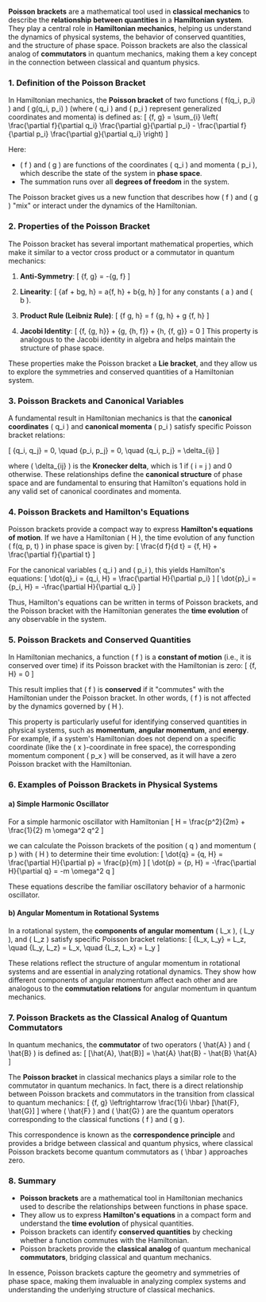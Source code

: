 **Poisson brackets** are a mathematical tool used in **classical mechanics** to describe the **relationship between quantities** in a **Hamiltonian system**. They play a central role in **Hamiltonian mechanics**, helping us understand the dynamics of physical systems, the behavior of conserved quantities, and the structure of phase space. Poisson brackets are also the classical analog of **commutators** in quantum mechanics, making them a key concept in the connection between classical and quantum physics.

### 1. Definition of the Poisson Bracket
In Hamiltonian mechanics, the **Poisson bracket** of two functions \( f(q_i, p_i) \) and \( g(q_i, p_i) \) (where \( q_i \) and \( p_i \) represent generalized coordinates and momenta) is defined as:
\[
\{f, g\} = \sum_{i} \left( \frac{\partial f}{\partial q_i} \frac{\partial g}{\partial p_i} - \frac{\partial f}{\partial p_i} \frac{\partial g}{\partial q_i} \right)
\]

Here:
- \( f \) and \( g \) are functions of the coordinates \( q_i \) and momenta \( p_i \), which describe the state of the system in **phase space**.
- The summation runs over all **degrees of freedom** in the system.

The Poisson bracket gives us a new function that describes how \( f \) and \( g \) "mix" or interact under the dynamics of the Hamiltonian.

### 2. Properties of the Poisson Bracket
The Poisson bracket has several important mathematical properties, which make it similar to a vector cross product or a commutator in quantum mechanics:

1. **Anti-Symmetry**:
   \[
   \{f, g\} = -\{g, f\}
   \]

2. **Linearity**:
   \[
   \{af + bg, h\} = a\{f, h\} + b\{g, h\}
   \]
   for any constants \( a \) and \( b \).

3. **Product Rule (Leibniz Rule)**:
   \[
   \{f g, h\} = f \{g, h\} + g \{f, h\}
   \]

4. **Jacobi Identity**:
   \[
   \{f, \{g, h\}\} + \{g, \{h, f\}\} + \{h, \{f, g\}\} = 0
   \]
   This property is analogous to the Jacobi identity in algebra and helps maintain the structure of phase space.

These properties make the Poisson bracket a **Lie bracket**, and they allow us to explore the symmetries and conserved quantities of a Hamiltonian system.

### 3. Poisson Brackets and Canonical Variables
A fundamental result in Hamiltonian mechanics is that the **canonical coordinates** \( q_i \) and **canonical momenta** \( p_i \) satisfy specific Poisson bracket relations:

\[
\{q_i, q_j\} = 0, \quad \{p_i, p_j\} = 0, \quad \{q_i, p_j\} = \delta_{ij}
\]

where \( \delta_{ij} \) is the **Kronecker delta**, which is 1 if \( i = j \) and 0 otherwise. These relationships define the **canonical structure** of phase space and are fundamental to ensuring that Hamilton's equations hold in any valid set of canonical coordinates and momenta.

### 4. Poisson Brackets and Hamilton's Equations
Poisson brackets provide a compact way to express **Hamilton's equations of motion**. If we have a Hamiltonian \( H \), the time evolution of any function \( f(q, p, t) \) in phase space is given by:
\[
\frac{d f}{d t} = \{f, H\} + \frac{\partial f}{\partial t}
\]

For the canonical variables \( q_i \) and \( p_i \), this yields Hamilton's equations:
\[
\dot{q}_i = \{q_i, H\} = \frac{\partial H}{\partial p_i}
\]
\[
\dot{p}_i = \{p_i, H\} = -\frac{\partial H}{\partial q_i}
\]

Thus, Hamilton's equations can be written in terms of Poisson brackets, and the Poisson bracket with the Hamiltonian generates the **time evolution** of any observable in the system.

### 5. Poisson Brackets and Conserved Quantities
In Hamiltonian mechanics, a function \( f \) is a **constant of motion** (i.e., it is conserved over time) if its Poisson bracket with the Hamiltonian is zero:
\[
\{f, H\} = 0
\]

This result implies that \( f \) is **conserved** if it "commutes" with the Hamiltonian under the Poisson bracket. In other words, \( f \) is not affected by the dynamics governed by \( H \).

This property is particularly useful for identifying conserved quantities in physical systems, such as **momentum**, **angular momentum**, and **energy**. For example, if a system's Hamiltonian does not depend on a specific coordinate (like the \( x \)-coordinate in free space), the corresponding momentum component \( p_x \) will be conserved, as it will have a zero Poisson bracket with the Hamiltonian.

### 6. Examples of Poisson Brackets in Physical Systems

#### a) Simple Harmonic Oscillator
For a simple harmonic oscillator with Hamiltonian
\[
H = \frac{p^2}{2m} + \frac{1}{2} m \omega^2 q^2
\]

we can calculate the Poisson brackets of the position \( q \) and momentum \( p \) with \( H \) to determine their time evolution:
\[
\dot{q} = \{q, H\} = \frac{\partial H}{\partial p} = \frac{p}{m}
\]
\[
\dot{p} = \{p, H\} = -\frac{\partial H}{\partial q} = -m \omega^2 q
\]

These equations describe the familiar oscillatory behavior of a harmonic oscillator.

#### b) Angular Momentum in Rotational Systems
In a rotational system, the **components of angular momentum** \( L_x \), \( L_y \), and \( L_z \) satisfy specific Poisson bracket relations:
\[
\{L_x, L_y\} = L_z, \quad \{L_y, L_z\} = L_x, \quad \{L_z, L_x\} = L_y
\]

These relations reflect the structure of angular momentum in rotational systems and are essential in analyzing rotational dynamics. They show how different components of angular momentum affect each other and are analogous to the **commutation relations** for angular momentum in quantum mechanics.

### 7. Poisson Brackets as the Classical Analog of Quantum Commutators
In quantum mechanics, the **commutator** of two operators \( \hat{A} \) and \( \hat{B} \) is defined as:
\[
[\hat{A}, \hat{B}] = \hat{A} \hat{B} - \hat{B} \hat{A}
\]

The **Poisson bracket** in classical mechanics plays a similar role to the commutator in quantum mechanics. In fact, there is a direct relationship between Poisson brackets and commutators in the transition from classical to quantum mechanics:
\[
\{f, g\} \leftrightarrow \frac{1}{i \hbar} [\hat{F}, \hat{G}]
\]
where \( \hat{F} \) and \( \hat{G} \) are the quantum operators corresponding to the classical functions \( f \) and \( g \).

This correspondence is known as the **correspondence principle** and provides a bridge between classical and quantum physics, where classical Poisson brackets become quantum commutators as \( \hbar \) approaches zero.

### 8. Summary
- **Poisson brackets** are a mathematical tool in Hamiltonian mechanics used to describe the relationships between functions in phase space.
- They allow us to express **Hamilton's equations** in a compact form and understand the **time evolution** of physical quantities.
- Poisson brackets can identify **conserved quantities** by checking whether a function commutes with the Hamiltonian.
- Poisson brackets provide the **classical analog** of quantum mechanical **commutators**, bridging classical and quantum mechanics.
  
In essence, Poisson brackets capture the geometry and symmetries of phase space, making them invaluable in analyzing complex systems and understanding the underlying structure of classical mechanics.

